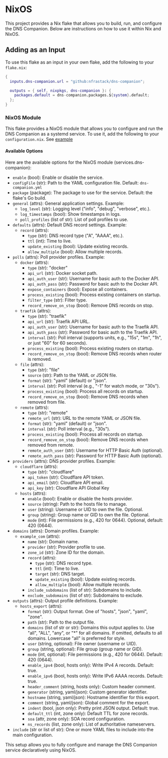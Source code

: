 # NixOS

This project provides a Nix flake that allows you to build, run, and configure the DNS Companion. Below are instructions on how to use it within Nix and NixOS.

## Adding as an Input

To use this flake as an input in your own flake, add the following to your `flake.nix`:

```nix
{
  inputs.dns-companion.url = "github:nfrastack/dns-companion";

  outputs = { self, nixpkgs, dns-companion }: {
    packages.default = dns-companion.packages.${system}.default;
  };
}
```

### NixOS Module

This flake provides a NixOS module that allows you to configure and run the DNS Companion as a systemd service. To use it, add the following to your `configuration.nix`. See [example](./configuration.nix)

#### Available Options

Here are the available options for the NixOS module (services.dns-companion):

* `enable` (bool): Enable or disable the service.
* `configFile` (str): Path to the YAML configuration file. Default: `dns-companion.yml`
* `package` (package): The package to use for the service. Default: the flake's Go build.
* `general` (attrs): General application settings. Example:
  * `log_level` (str): Logging level ("info", "debug", "verbose", etc.).
  * `log_timestamps` (bool): Show timestamps in logs.
  * `poll_profiles` (list of str): List of poll profiles to use.
* `defaults` (attrs): Default DNS record settings. Example:
  * `record` (attrs):
    * `type` (str): DNS record type ("A", "AAAA", etc.).
    * `ttl` (int): Time to live.
    * `update_existing` (bool): Update existing records.
    * `allow_multiple` (bool): Allow multiple records.
* `polls` (attrs): Poll provider profiles. Example:
  * `docker` (attrs):
    * `type` (str): "docker"
    * `api_url` (str): Docker socket path.
    * `api_auth_user` (str): Username for basic auth to the Docker API.
    * `api_auth_pass` (str): Password for basic auth to the Docker API.
    * `expose_containers` (bool): Expose all containers.
    * `process_existing` (bool): Process existing containers on startup.
    * `filter_type` (str): Filter type.
    * `record_remove_on_stop` (bool): Remove DNS records on stop.
  * `traefik` (attrs):
    * `type` (str): "traefik"
    * `api_url` (str): Traefik API URL.
    * `api_auth_user` (str): Username for basic auth to the Traefik API.
    * `api_auth_pass` (str): Password for basic auth to the Traefik API.
    * `interval` (str): Poll interval (supports units, e.g., "15s", "1m", "1h", or just "60" for 60 seconds).
    * `process_existing` (bool): Process existing routers on startup.
    * `record_remove_on_stop` (bool): Remove DNS records when router is removed.
  * `file` (attrs):
    * `type` (str): "file"
    * `source` (str): Path to the YAML or JSON file.
    * `format` (str): "yaml" (default) or "json".
    * `interval` (str): Poll interval (e.g., "-1" for watch mode, or "30s").
    * `process_existing` (bool): Process all records on startup.
    * `record_remove_on_stop` (bool): Remove DNS records when removed from file.
  * `remote` (attrs):
    * `type` (str): "remote"
    * `remote_url` (str): URL to the remote YAML or JSON file.
    * `format` (str): "yaml" (default) or "json".
    * `interval` (str): Poll interval (e.g., "30s").
    * `process_existing` (bool): Process all records on startup.
    * `record_remove_on_stop` (bool): Remove DNS records when removed from remote.
    * `remote_auth_user` (str): Username for HTTP Basic Auth (optional).
    * `remote_auth_pass` (str): Password for HTTP Basic Auth (optional).
* `providers` (attrs): DNS provider profiles. Example:
  * `cloudflare` (attrs):
    * `type` (str): "cloudflare"
    * `api_token` (str): Cloudflare API token.
    * `api_email` (str): Cloudflare API email.
    * `api_key` (str): Cloudflare API Global Key
  * `hosts` (attrs):
    * `enable` (bool): Enable or disable the hosts provider.
    * `source` (string): Path to the hosts file to manage.
    * `user` (string): Username or UID to own the file. Optional.
    * `group` (string): Group name or GID to own the file. Optional.
    * `mode` (int): File permissions (e.g., 420 for 0644). Optional, default: 420 (0644).
* `domains` (attrs): Domain profiles. Example:
  * `example_com` (attrs):
    * `name` (str): Domain name.
    * `provider` (str): Provider profile to use.
    * `zone_id` (str): Zone ID for the domain.
    * `record` (attrs):
      * `type` (str): DNS record type.
      * `ttl` (int): Time to live.
      * `target` (str): DNS target.
      * `update_existing` (bool): Update existing records.
      * `allow_multiple` (bool): Allow multiple records.
    * `include_subdomains` (list of str): Subdomains to include.
    * `exclude_subdomains` (list of str): Subdomains to exclude.
* `outputs` (attrs): Output profile definitions. Example:
  * `hosts_export` (attrs):
    * `format` (str): Output format. One of "hosts", "json", "yaml", "zone".
    * `path` (str): Path to the output file.
    * `domains` (list of str or str): Domains this output applies to. Use "all", "ALL", "any", or "*" for all domains. If omitted, defaults to all domains. Lowercase "all" is preferred for style.
    * `user` (string, optional): File owner (username or UID).
    * `group` (string, optional): File group (group name or GID).
    * `mode` (int, optional): File permissions (e.g., 420 for 0644). Default: 420 (0644).
    * `enable_ipv4` (bool, hosts only): Write IPv4 A records. Default: true.
    * `enable_ipv6` (bool, hosts only): Write IPv6 AAAA records. Default: true.
    * `header_comment` (string, hosts only): Custom header comment.
    * `generator` (string, yaml/json): Custom generator identifier.
    * `hostname` (string, yaml/json): Hostname identifier for this export.
    * `comment` (string, yaml/json): Global comment for the export.
    * `indent` (bool, json only): Pretty print JSON output. Default: true.
    * `default_ttl` (int, zone only): Default TTL for zone records.
    * `soa` (attr, zone only): SOA record configuration.
    * `ns_records` (list, zone only): List of authoritative nameservers.
* `include` (str or list of str): One or more YAML files to include into the main configuration.

This setup allows you to fully configure and manage the DNS Companion service declaratively using NixOS.
